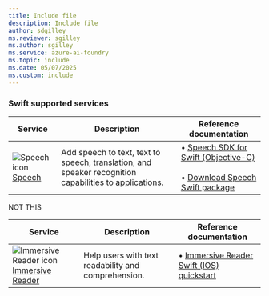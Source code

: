 ```yaml
---
title: Include file
description: Include file
author: sdgilley
ms.reviewer: sgilley
ms.author: sgilley
ms.service: azure-ai-foundry
ms.topic: include
ms.date: 05/07/2025
ms.custom: include
---
```


### Swift supported services

| Service | Description | Reference documentation |
| --- | --- | --- |
| ![Speech icon](~/reusable-content/ce-skilling/azure/media/ai-services/speech.svg) [Speech](../../../ai-services/speech-service/index.yml) | Add speech to text, text to speech, translation, and speaker recognition capabilities to applications. | &bullet;&NonBreakingSpace;[Speech SDK for Swift (Objective-C)](/objectivec/cognitive-services/speech/?branch=main)<br><br>&bullet;&NonBreakingSpace;[Download Speech Swift package](https://aka.ms/csspeech/macosbinary)|

NOT THIS

| Service | Description | Reference documentation |
| --- | --- | --- |
| ![Immersive Reader icon](~/reusable-content/ce-skilling/azure/media/ai-services/immersive-reader.svg) [Immersive Reader](../../../ai-services/immersive-reader/index.yml) | Help users with text readability and comprehension. | &bullet;&NonBreakingSpace;[Immersive Reader Swift (IOS) quickstart](../../../ai-services/immersive-reader/quickstarts/client-libraries.md?pivots=programming-language-swift) |
